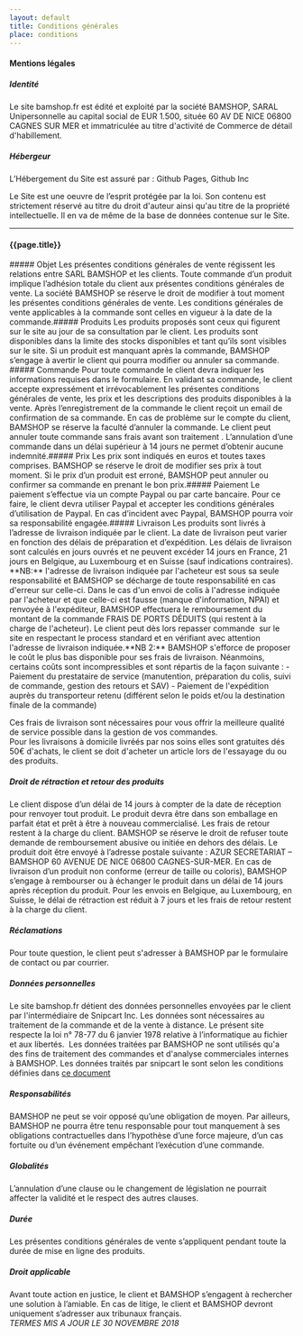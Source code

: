 ```yaml
---
layout: default
title: Conditions générales
place: conditions
---
```


<div markdown="1" class="col-8 offset-2">
<h4>Mentions légales</h4>

##### Identité
Le site bamshop.fr est édité et exploité par la société BAMSHOP, SARAL Unipersonnelle au capital social de EUR 1.500, située 60 AV DE NICE 06800 CAGNES SUR MER et immatriculée au titre d'activité de Commerce de détail d'habillement.

##### Hébergeur

L’Hébergement du Site est assuré par :
Github Pages, Github Inc

Le Site est une oeuvre de l’esprit protégée par la loi. Son contenu est strictement réservé au titre du droit d'auteur ainsi qu'au titre de la propriété intellectuelle. Il en va de même de la base de données contenue sur le Site.

<hr>
<h4>{{page.title}}</h4>
##### Objet
Les présentes conditions générales de vente régissent les relations entre SARL BAMSHOP et les clients. Toute commande d’un produit implique l’adhésion totale du client aux présentes conditions générales de vente. La société BAMSHOP se réserve le droit de modifier à tout moment les présentes conditions générales de vente. Les conditions générales de vente applicables à la commande sont celles en vigueur à la date de la commande.
​
##### Produits
Les produits proposés sont ceux qui figurent sur le site au jour de sa consultation par le client. Les produits sont disponibles dans la limite des stocks disponibles et tant qu’ils sont visibles sur le site. Si un produit est manquant après la commande, BAMSHOP s’engage à avertir le client qui pourra modifier ou annuler sa commande.
​
##### Commande
Pour  toute commande le client devra indiquer les informations requises dans le formulaire. En validant sa commande, le client accepte expressément et irrévocablement les présentes conditions générales de vente, les prix et les descriptions des produits disponibles à la vente. Après l’enregistrement de la commande le client reçoit un email de confirmation de sa commande. En cas de problème sur le compte du client, BAMSHOP se réserve la faculté d’annuler la commande. Le client peut annuler toute commande sans frais avant son traitement . L’annulation d’une commande dans un délai supérieur à 14 jours ne permet d’obtenir aucune indemnité.
​
##### Prix
Les prix sont indiqués en euros et toutes taxes comprises. BAMSHOP se réserve le droit de modifier ses prix à tout moment. Si le prix d’un produit est erroné, BAMSHOP peut annuler ou confirmer sa commande en prenant le bon prix.
​
##### Paiement
Le paiement s’effectue via un compte Paypal ou par carte bancaire. Pour ce faire, le client devra utiliser Paypal et accepter les conditions générales d’utilisation de Paypal. En cas d’incident avec Paypal, BAMSHOP pourra voir sa responsabilité engagée.
​
##### Livraison
Les produits sont livrés à l’adresse de livraison indiquée par le client. La date de livraison peut varier en fonction des délais de préparation et d’expédition. Les délais de livraison sont calculés en jours ouvrés et ne peuvent excéder 14 jours en France, 21 jours en Belgique, au Luxembourg et en Suisse (sauf indications contraires).  
​​
**NB:** l'adresse de livraison indiquée par l'acheteur est sous sa seule responsabilité et BAMSHOP se décharge de toute responsabilité en cas d'erreur sur celle-ci. Dans le cas d'un envoi de colis à l'adresse indiquée par l'acheteur et que celle-ci est fausse (manque d'information, NPAI) et renvoyée à l'expéditeur, BAMSHOP effectuera le remboursement du montant de la commande FRAIS DE PORTS DÉDUITS (qui restent à la charge de l'acheteur). Le client peut dès lors repasser commande  sur le site en respectant le process standard et en vérifiant avec attention l'adresse de livraison indiquée.
​
**NB 2:** BAMSHOP s'efforce de proposer le coût le plus bas disponible pour ses frais de livraison. Néanmoins, certains coûts sont incompressibles et sont répartis de la façon suivante : 
​
- Paiement du prestataire de service (manutention, préparation du colis, suivi de commande, gestion des retours et SAV)
- Paiement de l'expédition auprès du transporteur retenu (différent selon le poids et/ou la destination finale de la commande)  

​Ces frais de livraison sont nécessaires pour vous offrir la meilleure qualité de service possible dans la gestion de vos commandes.  
Pour les livraisons à domicile livréés par nos soins elles sont gratuites dés 50€ d'achats, le client se doit d'acheter un article lors de l'essayage du ou des produits.
​
##### Droit de rétraction et retour des produits
Le client dispose d’un délai de 14 jours à compter de la date de réception pour renvoyer tout produit. Le produit devra être dans son emballage en parfait état et prêt à être à nouveau commercialisé. Les frais de retour restent à la charge du client. BAMSHOP se réserve le droit de refuser toute demande de remboursement abusive ou initiée en dehors des délais. Le produit doit être envoyé à l’adresse postale suivante :
AZUR SECRETARIAT – BAMSHOP 60 AVENUE DE NICE 06800 CAGNES-SUR-MER.
En cas de livraison d’un produit non conforme (erreur de taille ou coloris), BAMSHOP s’engage à rembourser ou à échanger le produit dans un délai de 14 jours après réception du produit.
Pour les envois en Belgique, au Luxembourg, en Suisse, le délai de rétraction est réduit à 7 jours et les frais de retour restent à la charge du client.
​
##### Réclamations
Pour toute question, le client peut s'adresser à BAMSHOP par le formulaire de contact ou par courrier.
​
##### Données personnelles
Le site bamshop.fr détient des données personnelles envoyées par le client par l'intermédiaire de Snipcart Inc. Les données sont nécessaires au traitement de la commande et de la vente à distance. Le présent site respecte la loi n° 78-77 du 6 janvier 1978 relative à l’informatique au fichier et aux libertés.  ​
Les données traitées par BAMSHOP ne sont utilisés qu'a des fins de traitement des commandes et d'analyse commerciales internes à BAMSHOP. Les données traités par snipcart le sont selon les conditions définies dans [ce document](https://cdn.snipcart.com/legal/dpa.pdf)
​
##### Responsabilités
BAMSHOP ne peut se voir opposé qu’une obligation de moyen. Par ailleurs, BAMSHOP ne pourra être tenu responsable pour tout manquement à ses obligations contractuelles dans l’hypothèse d’une force majeure, d’un cas fortuite ou d’un événement empêchant l’exécution d’une commande.
​
##### Globalités
L’annulation d’une clause ou le changement de législation ne pourrait affecter la validité et le respect des autres clauses.
​
#####  Durée
Les présentes conditions générales de vente s’appliquent pendant toute la durée de mise en ligne des produits.
​
##### Droit applicable
Avant toute action en justice, le client et BAMSHOP s’engagent à rechercher une solution à l’amiable. En cas de litige, le client et BAMSHOP devront uniquement s’adresser aux tribunaux français.  
​
*TERMES MIS A JOUR LE 30 NOVEMBRE 2018*
</div>
